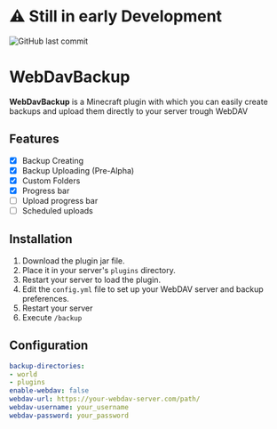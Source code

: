# ⚠️ Still in early Development

![GitHub last commit](https://img.shields.io/github/last-commit/Blis204/WebDavBackup)

# WebDavBackup

**WebDavBackup** is a Minecraft plugin with which you can easily create backups and upload them directly to your server trough WebDAV

## Features

- [x] Backup Creating
- [x] Backup Uploading (Pre-Alpha)
- [x] Custom Folders
- [x] Progress bar
- [ ] Upload progress bar
- [ ] Scheduled uploads

## Installation

1. Download the plugin jar file.
2. Place it in your server's `plugins` directory.
3. Restart your server to load the plugin.
4. Edit the `config.yml` file to set up your WebDAV server and backup preferences.
5. Restart your server
6. Execute `/backup`
## Configuration

```yaml
backup-directories:
- world
- plugins
enable-webdav: false
webdav-url: https://your-webdav-server.com/path/
webdav-username: your_username
webdav-password: your_password




